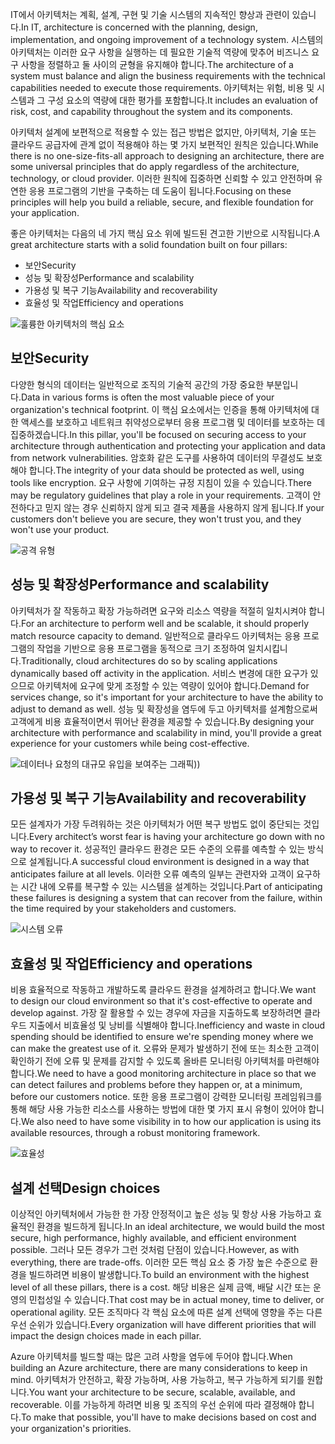 <span data-ttu-id="5604d-101">IT에서 아키텍처는 계획, 설계, 구현 및 기술 시스템의 지속적인 향상과 관련이 있습니다.</span><span class="sxs-lookup"><span data-stu-id="5604d-101">In IT, architecture is concerned with the planning, design, implementation, and ongoing improvement of a technology system.</span></span> <span data-ttu-id="5604d-102">시스템의 아키텍처는 이러한 요구 사항을 실행하는 데 필요한 기술적 역량에 맞추어 비즈니스 요구 사항을 정렬하고 둘 사이의 균형을 유지해야 합니다.</span><span class="sxs-lookup"><span data-stu-id="5604d-102">The architecture of a system must balance and align the business requirements with the technical capabilities needed to execute those requirements.</span></span> <span data-ttu-id="5604d-103">아키텍처는 위험, 비용 및 시스템과 그 구성 요소의 역량에 대한 평가를 포함합니다.</span><span class="sxs-lookup"><span data-stu-id="5604d-103">It includes an evaluation of risk, cost, and capability throughout the system and its components.</span></span>

<span data-ttu-id="5604d-104">아키텍처 설계에 보편적으로 적용할 수 있는 접근 방법은 없지만, 아키텍처, 기술 또는 클라우드 공급자에 관계 없이 적용해야 하는 몇 가지 보편적인 원칙은 있습니다.</span><span class="sxs-lookup"><span data-stu-id="5604d-104">While there is no one-size-fits-all approach to designing an architecture, there are some universal principles that do apply regardless of the architecture, technology, or cloud provider.</span></span> <span data-ttu-id="5604d-105">이러한 원칙에 집중하면 신뢰할 수 있고 안전하며 유연한 응용 프로그램의 기반을 구축하는 데 도움이 됩니다.</span><span class="sxs-lookup"><span data-stu-id="5604d-105">Focusing on these principles will help you build a reliable, secure, and flexible foundation for your application.</span></span>

<span data-ttu-id="5604d-106">좋은 아키텍처는 다음의 네 가지 핵심 요소 위에 빌드된 견고한 기반으로 시작됩니다.</span><span class="sxs-lookup"><span data-stu-id="5604d-106">A great architecture starts with a solid foundation built on four pillars:</span></span>

* <span data-ttu-id="5604d-107">보안</span><span class="sxs-lookup"><span data-stu-id="5604d-107">Security</span></span>
* <span data-ttu-id="5604d-108">성능 및 확장성</span><span class="sxs-lookup"><span data-stu-id="5604d-108">Performance and scalability</span></span>
* <span data-ttu-id="5604d-109">가용성 및 복구 기능</span><span class="sxs-lookup"><span data-stu-id="5604d-109">Availability and recoverability</span></span>
* <span data-ttu-id="5604d-110">효율성 및 작업</span><span class="sxs-lookup"><span data-stu-id="5604d-110">Efficiency and operations</span></span>

![훌륭한 아키텍처의 핵심 요소](../media-draft/pillars.png)

## <a name="security"></a><span data-ttu-id="5604d-112">보안</span><span class="sxs-lookup"><span data-stu-id="5604d-112">Security</span></span>

<span data-ttu-id="5604d-113">다양한 형식의 데이터는 일반적으로 조직의 기술적 공간의 가장 중요한 부분입니다.</span><span class="sxs-lookup"><span data-stu-id="5604d-113">Data in various forms is often the most valuable piece of your organization's technical footprint.</span></span> <span data-ttu-id="5604d-114">이 핵심 요소에서는 인증을 통해 아키텍처에 대한 액세스를 보호하고 네트워크 취약성으로부터 응용 프로그램 및 데이터를 보호하는 데 집중하겠습니다.</span><span class="sxs-lookup"><span data-stu-id="5604d-114">In this pillar, you'll be focused on securing access to your architecture through authentication and protecting your application and data from network vulnerabilities.</span></span> <span data-ttu-id="5604d-115">암호화 같은 도구를 사용하여 데이터의 무결성도 보호해야 합니다.</span><span class="sxs-lookup"><span data-stu-id="5604d-115">The integrity of your data should be protected as well, using tools like encryption.</span></span> <span data-ttu-id="5604d-116">요구 사항에 기여하는 규정 지침이 있을 수 있습니다.</span><span class="sxs-lookup"><span data-stu-id="5604d-116">There may be regulatory guidelines that play a role in your requirements.</span></span> <span data-ttu-id="5604d-117">고객이 안전하다고 믿지 않는 경우 신뢰하지 않게 되고 결국 제품을 사용하지 않게 됩니다.</span><span class="sxs-lookup"><span data-stu-id="5604d-117">If your customers don't believe you are secure, they won't trust you, and they won't use your product.</span></span>

![공격 유형](../media-draft/security.png)

## <a name="performance-and-scalability"></a><span data-ttu-id="5604d-119">성능 및 확장성</span><span class="sxs-lookup"><span data-stu-id="5604d-119">Performance and scalability</span></span>

<span data-ttu-id="5604d-120">아키텍처가 잘 작동하고 확장 가능하려면 요구와 리소스 역량을 적절히 일치시켜야 합니다.</span><span class="sxs-lookup"><span data-stu-id="5604d-120">For an architecture to perform well and be scalable, it should properly match resource capacity to demand.</span></span> <span data-ttu-id="5604d-121">일반적으로 클라우드 아키텍처는 응용 프로그램의 작업을 기반으로 응용 프로그램을 동적으로 크기 조정하여 일치시킵니다.</span><span class="sxs-lookup"><span data-stu-id="5604d-121">Traditionally, cloud architectures do so by scaling applications dynamically based off activity in the application.</span></span> <span data-ttu-id="5604d-122">서비스 변경에 대한 요구가 있으므로 아키텍처에 요구에 맞게 조정할 수 있는 역량이 있어야 합니다.</span><span class="sxs-lookup"><span data-stu-id="5604d-122">Demand for services change, so it's important for your architecture to have the ability to adjust to demand as well.</span></span> <span data-ttu-id="5604d-123">성능 및 확장성을 염두에 두고 아키텍처를 설계함으로써 고객에게 비용 효율적이면서 뛰어난 환경을 제공할 수 있습니다.</span><span class="sxs-lookup"><span data-stu-id="5604d-123">By designing your architecture with performance and scalability in mind, you'll provide a great experience for your customers while being cost-effective.</span></span>

![데이터나 요청의 대규모 유입을 보여주는 그래픽](../media-draft/performance-demand.png)<span data-ttu-id="5604d-125">)</span><span class="sxs-lookup"><span data-stu-id="5604d-125">)</span></span>

## <a name="availability-and-recoverability"></a><span data-ttu-id="5604d-126">가용성 및 복구 기능</span><span class="sxs-lookup"><span data-stu-id="5604d-126">Availability and recoverability</span></span>

<span data-ttu-id="5604d-127">모든 설계자가 가장 두려워하는 것은 아키텍처가 어떤 복구 방법도 없이 중단되는 것입니다.</span><span class="sxs-lookup"><span data-stu-id="5604d-127">Every architect’s worst fear is having your architecture go down with no way to recover it.</span></span> <span data-ttu-id="5604d-128">성공적인 클라우드 환경은 모든 수준의 오류를 예측할 수 있는 방식으로 설계됩니다.</span><span class="sxs-lookup"><span data-stu-id="5604d-128">A successful cloud environment is designed in a way that anticipates failure at all levels.</span></span> <span data-ttu-id="5604d-129">이러한 오류 예측의 일부는 관련자와 고객이 요구하는 시간 내에 오류를 복구할 수 있는 시스템을 설계하는 것입니다.</span><span class="sxs-lookup"><span data-stu-id="5604d-129">Part of anticipating these failures is designing a system that can recover from the failure, within the time required by your stakeholders and customers.</span></span>

![시스템 오류](../media-draft/system-failure.png)

## <a name="efficiency-and-operations"></a><span data-ttu-id="5604d-131">효율성 및 작업</span><span class="sxs-lookup"><span data-stu-id="5604d-131">Efficiency and operations</span></span>

<span data-ttu-id="5604d-132">비용 효율적으로 작동하고 개발하도록 클라우드 환경을 설계하려고 합니다.</span><span class="sxs-lookup"><span data-stu-id="5604d-132">We want to design our cloud environment so that it's cost-effective to operate and develop against.</span></span> <span data-ttu-id="5604d-133">가장 잘 활용할 수 있는 경우에 자금을 지출하도록 보장하려면 클라우드 지출에서 비효율성 및 낭비를 식별해야 합니다.</span><span class="sxs-lookup"><span data-stu-id="5604d-133">Inefficiency and waste in cloud spending should be identified to ensure we're spending money where we can make the greatest use of it.</span></span> <span data-ttu-id="5604d-134">오류와 문제가 발생하기 전에 또는 최소한 고객이 확인하기 전에 오류 및 문제를 감지할 수 있도록 올바른 모니터링 아키텍처를 마련해야 합니다.</span><span class="sxs-lookup"><span data-stu-id="5604d-134">We need to have a good monitoring architecture in place so that we can detect failures and problems before they happen or, at a minimum, before our customers notice.</span></span> <span data-ttu-id="5604d-135">또한 응용 프로그램이 강력한 모니터링 프레임워크를 통해 해당 사용 가능한 리소스를 사용하는 방법에 대한 몇 가지 표시 유형이 있어야 합니다.</span><span class="sxs-lookup"><span data-stu-id="5604d-135">We also need to have some visibility in to how our application is using its available resources, through a robust monitoring framework.</span></span>

![효율성](../media-draft/efficiency.png)

## <a name="design-choices"></a><span data-ttu-id="5604d-137">설계 선택</span><span class="sxs-lookup"><span data-stu-id="5604d-137">Design choices</span></span>

<span data-ttu-id="5604d-138">이상적인 아키텍처에서 가능한 한 가장 안정적이고 높은 성능 및 항상 사용 가능하고 효율적인 환경을 빌드하게 됩니다.</span><span class="sxs-lookup"><span data-stu-id="5604d-138">In an ideal architecture, we would build the most secure, high performance, highly available, and efficient environment possible.</span></span> <span data-ttu-id="5604d-139">그러나 모든 경우가 그런 것처럼 단점이 있습니다.</span><span class="sxs-lookup"><span data-stu-id="5604d-139">However, as with everything, there are trade-offs.</span></span> <span data-ttu-id="5604d-140">이러한 모든 핵심 요소 중 가장 높은 수준으로 환경을 빌드하려면 비용이 발생합니다.</span><span class="sxs-lookup"><span data-stu-id="5604d-140">To build an environment with the highest level of all these pillars, there is a cost.</span></span> <span data-ttu-id="5604d-141">해당 비용은 실제 금액, 배달 시간 또는 운영의 민첩성일 수 있습니다.</span><span class="sxs-lookup"><span data-stu-id="5604d-141">That cost may be in actual money, time to deliver, or operational agility.</span></span> <span data-ttu-id="5604d-142">모든 조직마다 각 핵심 요소에 따른 설계 선택에 영향을 주는 다른 우선 순위가 있습니다.</span><span class="sxs-lookup"><span data-stu-id="5604d-142">Every organization will have different priorities that will impact the design choices made in each pillar.</span></span>

<span data-ttu-id="5604d-143">Azure 아키텍처를 빌드할 때는 많은 고려 사항을 염두에 두어야 합니다.</span><span class="sxs-lookup"><span data-stu-id="5604d-143">When building an Azure architecture, there are many considerations to keep in mind.</span></span> <span data-ttu-id="5604d-144">아키텍처가 안전하고, 확장 가능하며, 사용 가능하고, 복구 가능하게 되기를 원합니다.</span><span class="sxs-lookup"><span data-stu-id="5604d-144">You want your architecture to be secure, scalable, available, and recoverable.</span></span> <span data-ttu-id="5604d-145">이를 가능하게 하려면 비용 및 조직의 우선 순위에 따라 결정해야 합니다.</span><span class="sxs-lookup"><span data-stu-id="5604d-145">To make that possible, you'll have to make decisions based on cost and your organization's priorities.</span></span>
